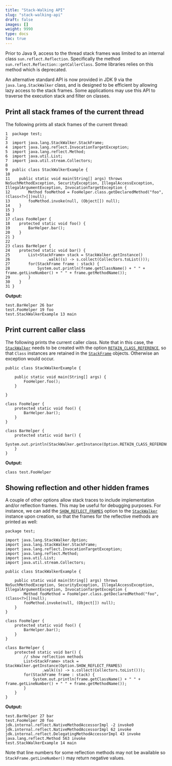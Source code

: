 ```yaml
---
title: "Stack-Walking API"
slug: "stack-walking-api"
draft: false
images: []
weight: 9990
type: docs
toc: true
---
```


Prior to Java 9, access to the thread stack frames was limited to an internal class `sun.reflect.Reflection`. Specifically the method `sun.reflect.Reflection::getCallerClass`. Some libraries relies on this method which is deprecated.

An alternative standard API is now provided in JDK 9 via the `java.lang.StackWalker﻿` class, and is designed to be efficient by allowing lazy access to the stack frames. Some applications may use this API to traverse the execution stack and filter on classes.

## Print all stack frames of the current thread
The following prints all stack frames of the current thread:

    1  package test;
    2  
    3  import java.lang.StackWalker.StackFrame;
    4  import java.lang.reflect.InvocationTargetException;
    5  import java.lang.reflect.Method;
    6  import java.util.List;
    7  import java.util.stream.Collectors;
    8  
    9  public class StackWalkerExample {
    10 
    11    public static void main(String[] args) throws NoSuchMethodException, SecurityException, IllegalAccessException, IllegalArgumentException, InvocationTargetException {
    12        Method fooMethod = FooHelper.class.getDeclaredMethod("foo", (Class<?>[])null);
    13        fooMethod.invoke(null, (Object[]) null);
    14    }
    15 }
    16
    17 class FooHelper {
    18    protected static void foo() {
    19        BarHelper.bar();
    20    }
    21 }
    22 
    23 class BarHelper {
    24    protected static void bar() {
    25        List<StackFrame> stack = StackWalker.getInstance()
    26                .walk((s) -> s.collect(Collectors.toList()));
    27        for(StackFrame frame : stack) {
    28            System.out.println(frame.getClassName() + " " + frame.getLineNumber() + " " + frame.getMethodName());
    29        }
    30    }
    31 }

**Output:**

    test.BarHelper 26 bar
    test.FooHelper 19 foo
    test.StackWalkerExample 13 main

## Print current caller class
The following prints the current caller class. Note that in this case, the [`StackWalker`](http://download.java.net/java/jdk9/docs/api/java/lang/StackWalker.html) needs to be created with the option [`RETAIN_CLASS_REFERENCE`](http://download.java.net/java/jdk9/docs/api/java/lang/StackWalker.Option.html#RETAIN_CLASS_REFERENCE), so that `Class` instances are retained in the [`StackFrame`](http://download.java.net/java/jdk9/docs/api/java/lang/StackWalker.StackFrame.html) objects. Otherwise an exception would occur.

    public class StackWalkerExample {
    
        public static void main(String[] args) {
            FooHelper.foo();
        }
    
    }
    
    class FooHelper {
        protected static void foo() {
            BarHelper.bar();
        }
    }
    
    class BarHelper {
        protected static void bar() {
            System.out.println(StackWalker.getInstance(Option.RETAIN_CLASS_REFERENCE).getCallerClass());
        }
    }

**Output:**

    class test.FooHelper

## Showing reflection and other hidden frames
A couple of other options allow stack traces to include implementation and/or reflection frames. This may be useful for debugging purposes. For instance, we can add the [`SHOW_REFLECT_FRAMES`](http://download.java.net/java/jdk9/docs/api/java/lang/StackWalker.Option.html#SHOW_REFLECT_FRAMES) option to the [`StackWalker`](http://download.java.net/java/jdk9/docs/api/java/lang/StackWalker.html) instance upon creation, so that the frames for the reflective methods are printed as well:

    package test;
    
    import java.lang.StackWalker.Option;
    import java.lang.StackWalker.StackFrame;
    import java.lang.reflect.InvocationTargetException;
    import java.lang.reflect.Method;
    import java.util.List;
    import java.util.stream.Collectors;
    
    public class StackWalkerExample {
    
        public static void main(String[] args) throws NoSuchMethodException, SecurityException, IllegalAccessException, IllegalArgumentException, InvocationTargetException {
            Method fooMethod = FooHelper.class.getDeclaredMethod("foo", (Class<?>[])null);
            fooMethod.invoke(null, (Object[]) null);
        }
    }
    
    class FooHelper {
        protected static void foo() {
            BarHelper.bar();
        }
    }
    
    class BarHelper {
        protected static void bar() {
            // show reflection methods
            List<StackFrame> stack = StackWalker.getInstance(Option.SHOW_REFLECT_FRAMES)
                    .walk((s) -> s.collect(Collectors.toList()));
            for(StackFrame frame : stack) {
                System.out.println(frame.getClassName() + " " + frame.getLineNumber() + " " + frame.getMethodName());
            }
        }
    }

**Output:**

    test.BarHelper 27 bar
    test.FooHelper 20 foo
    jdk.internal.reflect.NativeMethodAccessorImpl -2 invoke0
    jdk.internal.reflect.NativeMethodAccessorImpl 62 invoke
    jdk.internal.reflect.DelegatingMethodAccessorImpl 43 invoke
    java.lang.reflect.Method 563 invoke
    test.StackWalkerExample 14 main

Note that line numbers for some reflection methods may not be available so `StackFrame.getLineNumber()` may return negative values.


